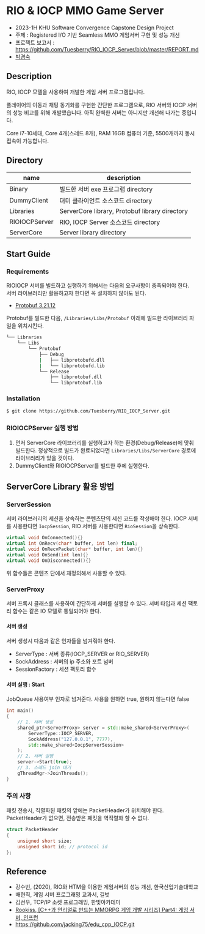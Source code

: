 # RIO & IOCP MMO Game Server
* 2023-1H KHU Software Convergence Capstone Design Project
* 주제 : Registered I/O 기반 Seamless MMO 게임서버 구현 및 성능 개선
* 프로젝트 보고서 : https://github.com/Tuesberry/RIO_IOCP_Server/blob/master/REPORT.md
* [박경숙](https://github.com/Tuesberry)

## Description

RIO, IOCP 모델을 사용하여 개발한 게임 서버 프로그램입니다. </br>

플레이어의 이동과 채팅 동기화를 구현한 간단한 프로그램으로, RIO 서버와 IOCP 서버의 성능 비교를 위해 개발했습니다. 아직 완벽한 서버는 아니지만 개선해 나가는 중입니다.</br>

Core i7-10세대, Core 4개(스레드 8개), RAM 16GB 컴퓨터 기준, 5500개까지 동시접속이 가능합니다.

## Directory

| name     | description                                           |
| -------- | ------------------------------------------------------|
| Binary   | 빌드한 서버 exe 프로그램 directory                      |
| DummyClient | 더미 클라이언트 소스코드 directory                   |
| Libraries | ServerCore library, Protobuf library directory       |
| RIOIOCPServer  | RIO, IOCP Server 소스코드 directory              |
| ServerCore     | Server library directory                        |

## Start Guide

### Requirements
RIOIOCP 서버를 빌드하고 실행하기 위해서는 다음의 요구사항이 충족되어야 한다. </br>
서버 라이브러리만 활용하고자 한다면 꼭 설치하지 않아도 된다.

* [Protobuf 3.21.12](https://github.com/protocolbuffers/protobuf)

Protobuf를 빌드한 다음, `/Libraries/Libs/Protobuf` 아래에 빌드한 라이브러리 파일을 위치시킨다.</br>

```bash
└── Libraries
    └── Libs
        └── Protobuf
            ├── Debug
            |   ├── libprotobufd.dll 
            |   └── libprotobufd.lib
            └── Release
                ├── libprotobuf.dll 
                └── libprotobuf.lib
```

### Installation
```bash
$ git clone https://github.com/Tuesberry/RIO_IOCP_Server.git
```

### RIOIOCPServer 실행 방법
1. 먼저 ServerCore 라이브러리를 실행하고자 하는 환경(Debug/Release)에 맞춰 빌드한다. 정상적으로 빌드가 완료되었다면 `Libraries/Libs/ServerCore` 경로에 라이브러리가 있을 것이다.
2. DummyClient와 RIOIOCPServer를 빌드한 후에 실행한다.

## ServerCore Library 활용 방법

### ServerSession

서버 라이브러리의 세션을 상속하는 콘텐츠단의 세션 코드를 작성해야 한다.
IOCP 서버를 사용한다면 `IocpSession`, RIO 서버를 사용한다면 `RioSession`을 상속한다. 

```cpp
virtual void OnConnected(){}
virtual int OnRecv(char* buffer, int len) final;
virtual void OnRecvPacket(char* buffer, int len){}
virtual void OnSend(int len){}
virtual void OnDisconnected(){}
```

위 함수들은 콘텐츠 단에서 재정의해서 사용할 수 있다.

### ServerProxy

서버 프록시 클래스를 사용하여 간단하게 서버를 실행할 수 있다.
서버 타입과 세션 팩토리 함수는 같은 IO 모델로 통일되어야 한다. 

#### 서버 생성
서버 생성시 다음과 같은 인자들을 넘겨줘야 한다.

* ServerType : 서버 종류(IOCP_SERVER or RIO_SERVER)
* SockAddress : 서버의 ip 주소와 포트 넘버
* SessionFactory : 세션 팩토리 함수

#### 서버 실행 : Start
JobQueue 사용여부 인자로 넘겨준다. 사용을 원하면 true, 원하지 않는다면 false

```cpp
int main()
{
    // 1. 서버 생성
    shared_ptr<ServerProxy> server = std::make_shared<ServerProxy>(
        ServerType::IOCP_SERVER,
        SockAddress("127.0.0.1", 7777),
        std::make_shared<IocpServerSession>
    );
    // 2. 서버 실행
    server->Start(true);
    // 3. 스레드 join 대기
    gThreadMgr->JoinThreads();
}
```

### 주의 사항

패킷 전송시, 직렬화된 패킷의 앞에는 PacketHeader가 위치해야 한다.
PacketHeader가 없으면, 전송받은 패킷을 역직렬화 할 수 없다.
```cpp
struct PacketHeader
{
	unsigned short size;
	unsigned short id; // protocol id 
};
```

## Reference
* 강수빈, (2020), RIO와 HTM을 이용한 게임서버의 성능 개선, 한국산업기술대학교
* 배현직, 게임 서버 프로그래밍 교과서, 길벗
* 김선우, TCP/IP 소켓 프로그래밍, 한빛아카데미
* [Rookiss, [C++과 언리얼로 만드는 MMORPG 게임 개발 시리즈] Part4: 게임 서버, 인프런](https://www.inflearn.com/course/%EC%96%B8%EB%A6%AC%EC%96%BC-3d-mmorpg-4)
* https://github.com/jacking75/edu_cpp_IOCP.git
